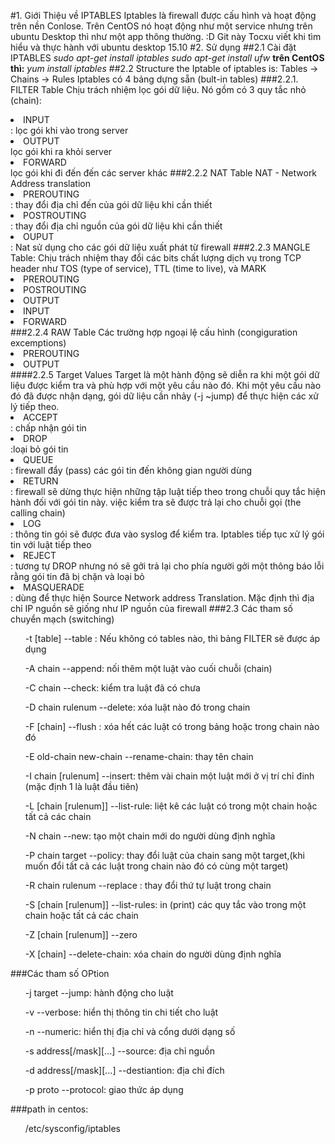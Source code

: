 #1. Giới Thiệu về IPTABLES
Iptables là firewall được cấu hình và hoạt động trên nền Conlose. 
Trên CentOS nó hoạt động như một service nhưng trên ubuntu Desktop thì như một app thông thường. :D
Git này Tocxu viết khi tìm hiểu và thực hành với ubuntu desktop 15.10 
#2. Sử dụng
##2.1 Cài đặt IPTABLES
	*sudo apt-get install iptables*
	*sudo apt-get install ufw*
**trên CentOS thì:** 
	*yum install iptables*
##2.2 Structure
the Iptable of iptables is: Tables -> Chains -> Rules
Iptables có 4 bảng dựng sẵn (bult-in tables)
###2.2.1. FILTER Table
Chịu trách nhiệm lọc gói dữ liệu. Nó gồm có 3 quy tắc nhỏ (chain):
<li>INPUT</li>: lọc gói khi vào trong server
<li>OUTPUT</li> lọc gói khi ra khỏi server
<li>FORWARD</li> lọc gói khi đi đến đến các server khác
###2.2.2 NAT Table
NAT - Network Address translation
<li>PREROUTING</li>: thay đổi địa chỉ đến của gói dữ liệu khi cần thiết
<li>POSTROUTING</li>: thay đổi địa chỉ nguồn của gói dữ liệu khi cần thiết
<li>OUPUT</li>: Nat sử dụng cho các gói dữ liệu xuất phát từ firewall
###2.2.3 MANGLE Table: 
Chịu trách nhiệm thay đổi các bits chất lượng dịch vụ trong TCP header như TOS (type of service), TTL (time to live), và MARK
<li>PREROUTING</li>
<li>POSTROUTING</li>
<li>OUTPUT</li>
<li>INPUT</li>
<li>FORWARD</li>
###2.2.4 RAW Table
Các trường hợp  ngoại lệ cấu hình (congiguration excemptions)
<li>PREROUTING</li>
<li>OUTPUT</li>
####2.2.5 Target Values
Target là một hành động sẽ diễn ra khi một gói dữ liệu được kiểm tra và phù hợp với một yêu cầu nào đó. Khi một yêu cầu nào đó đã được nhận dạng, gói dữ liệu cần nhảy (-j ~jump) để thực hiện các xử lý tiếp theo.
<li>ACCEPT</li>: chấp nhận gói tin
<li>DROP</li>:loại bỏ gói tin
<li>QUEUE</li>: firewall đẩy (pass) các gói tin đến không gian người dùng
<li>RETURN</li>: firewall sẽ dừng thực hiện những tập luật tiếp theo trong chuỗi quy tắc hiện hành đối với gói tin này. việc kiểm tra sẽ được trả lại cho chuỗi gọi (the calling chain)
<li>LOG</li>: thông tin gói sẽ được đưa vào syslog để kiểm tra. Iptables tiếp tục xử lý gói tin với luật tiếp theo
<li>REJECT</li>: tương tự DROP nhưng nó sẽ gởi trả lại cho phía người gởi một thông báo lỗi rằng gói tin đã  bị chặn và loại bỏ
<li>MASQUERADE</li>: dùng để thực hiện Source Network address Translation. Mặc định thì địa chỉ IP nguồn sẽ giống như IP nguồn của firewall
###2.3 Các tham số chuyển mạch (switching)
<ul> -t [table] --table : Nếu không có tables nào, thì bảng FILTER sẽ được áp dụng</ul>
<ul> -A chain --append:  nối thêm một luật vào cuối chuỗi (chain) </ul>
<ul> -C chain --check: kiểm tra luật đã có chưa </ul>
<ul> -D chain rulenum --delete: xóa luật nào đó trong chain</ul>
<ul> -F [chain] --flush : xóa hết các luật có trong bảng hoặc trong chain nào đó</ul>
<ul> -E old-chain new-chain --rename-chain: thay tên chain</ul>
<ul> -I chain [rulenum] --insert: thêm vài chain một luật mới ở vị trí chỉ đinh (mặc định 1 là luật đầu tiên)</ul>
<ul> -L [chain [rulenum]] --list-rule: liệt kê các luật có trong một chain hoặc tất cả các chain</ul>
<ul> -N chain --new: tạo một chain mới do người dùng định nghĩa </ul>
<ul> -P chain target --policy: thay đổi luật của chain sang một target,(khi muốn đổi tất cả các luật trong chain nào đó có cùng một target)</ul>
<ul> -R chain rulenum --replace : thay đổi thứ tự luật trong chain</ul>
<ul> -S [chain [rulenum]] --list-rules: in (print) các quy tắc vào trong một chain hoặc tất cả các chain</ul>
<ul> -Z [chain [rulenum]] --zero </ul>
<ul> -X [chain] --delete-chain: xóa chain do người dùng định nghĩa</ul>
###Các tham số OPtion
<ul> -j target --jump: hành động cho luật</ul>
<ul> -v --verbose: hiển thị thông tin chi tiết cho luật</ul>
<ul> -n --numeric: hiển thị địa chỉ và cổng dưới dạng số</ul>
<ul> -s address[/mask][...] --source: địa chỉ nguồn</ul>
<ul> -d address[/mask][...] --destiantion: địa chỉ đích</ul>
<ul> -p proto --protocol: giao thức áp dụng</ul>
###path in centos:
<ul>/etc/sysconfig/iptables </ul>
